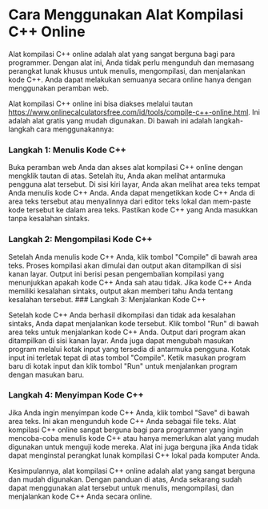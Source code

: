 Cara Menggunakan Alat Kompilasi C++ Online
==========================================

Alat kompilasi C++ online adalah alat yang sangat berguna bagi para programmer. Dengan alat ini, Anda tidak perlu mengunduh dan memasang perangkat lunak khusus untuk menulis, mengompilasi, dan menjalankan kode C++. Anda dapat melakukan semuanya secara online hanya dengan menggunakan peramban web.

Alat kompilasi C++ online ini bisa diakses melalui tautan <https://www.onlinecalculatorsfree.com/id/tools/compile-c++-online.html>. Ini adalah alat gratis yang mudah digunakan. Di bawah ini adalah langkah-langkah cara menggunakannya:

### Langkah 1: Menulis Kode C++

Buka peramban web Anda dan akses alat kompilasi C++ online dengan mengklik tautan di atas. Setelah itu, Anda akan melihat antarmuka pengguna alat tersebut. Di sisi kiri layar, Anda akan melihat area teks tempat Anda menulis kode C++ Anda. Anda dapat mengetikkan kode C++ Anda di area teks tersebut atau menyalinnya dari editor teks lokal dan mem-paste kode tersebut ke dalam area teks. Pastikan kode C++ yang Anda masukkan tanpa kesalahan sintaks.

### Langkah 2: Mengompilasi Kode C++

Setelah Anda menulis kode C++ Anda, klik tombol "Compile" di bawah area teks. Proses kompilasi akan dimulai dan output akan ditampilkan di sisi kanan layar. Output ini berisi pesan pengembalian kompilasi yang menunjukkan apakah kode C++ Anda sah atau tidak. Jika kode C++ Anda memiliki kesalahan sintaks, output akan memberi tahu Anda tentang kesalahan tersebut. ### Langkah 3: Menjalankan Kode C++

Setelah kode C++ Anda berhasil dikompilasi dan tidak ada kesalahan sintaks, Anda dapat menjalankan kode tersebut. Klik tombol "Run" di bawah area teks untuk menjalankan kode C++ Anda. Output dari program akan ditampilkan di sisi kanan layar. Anda juga dapat mengubah masukan program melalui kotak input yang tersedia di antarmuka pengguna. Kotak input ini terletak tepat di atas tombol "Compile". Ketik masukan program baru di kotak input dan klik tombol "Run" untuk menjalankan program dengan masukan baru.

### Langkah 4: Menyimpan Kode C++

Jika Anda ingin menyimpan kode C++ Anda, klik tombol "Save" di bawah area teks. Ini akan mengunduh kode C++ Anda sebagai file teks. Alat kompilasi C++ online sangat berguna bagi para programmer yang ingin mencoba-coba menulis kode C++ atau hanya memerlukan alat yang mudah digunakan untuk menguji kode mereka. Alat ini juga berguna jika Anda tidak dapat menginstal perangkat lunak kompilasi C++ lokal pada komputer Anda.

Kesimpulannya, alat kompilasi C++ online adalah alat yang sangat berguna dan mudah digunakan. Dengan panduan di atas, Anda sekarang sudah dapat menggunakan alat tersebut untuk menulis, mengompilasi, dan menjalankan kode C++ Anda secara online.